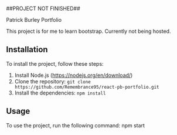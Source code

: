 ##PROJECT NOT FINISHED##

Patrick Burley Portfolio

This project is for me to learn bootstrap. Currently not being hosted. 

## Installation

To install the project, follow these steps:

1. Install Node.js (https://nodejs.org/en/download/)
2. Clone the repository: `git clone https://github.com/Remembrance95/react-pb-portfolio.git`
3. Install the dependencies: `npm install`

## Usage

To use the project, run the following command: npm start

